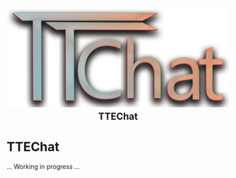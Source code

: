 <div style="text-align: center;">
  <img src="https://github.com/Tolfx/TTEChat/blob/master/src/public/TTEChat.png?raw=true" alt="Logo for TTEChat"/>
  <h2 style="margin-top: 1%;">TTEChat<h2>
</div>

# TTEChat

... Working in progress ...